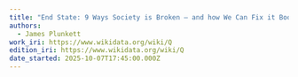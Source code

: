 ```yaml
---
title: "End State: 9 Ways Society is Broken – and how We Can Fix it Book"
authors:
  - James Plunkett
work_iri: https://www.wikidata.org/wiki/Q
edition_iri: https://www.wikidata.org/wiki/Q
date_started: 2025-10-07T17:45:00.000Z
---
```

